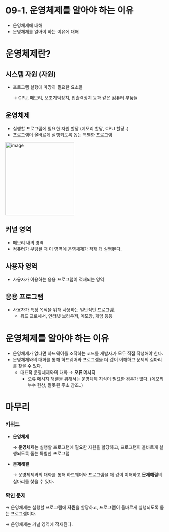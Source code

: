 # 09-1. 운영체제를 알아야 하는 이유

<aside>

- 운영체제에 대해
- 운영체제를 알아야 하는 이유에 대해
</aside>

# 운영체제란?

## 시스템 자원 (자원)

- 프로그램 실행에 마땅히 필요한 요소들
    
    → CPU, 메모리, 보조기억장치, 입출력장치 등과 같은 컴퓨터 부품들
    

## 운영체제

- 실행할 프로그램에 필요한 자원 할당 (메모리 할당, CPU 할당..)
- 프로그램이 올바르게 실행되도록 돕는 특별한 프로그램

<img width="218" height="231" alt="image" src="https://github.com/user-attachments/assets/171b048b-ff1c-4e85-88d3-10198c987cc2" />

## 커널 영역

- 메모리 내의 영역
- 컴퓨터가 부팅될 때 이 영역에 운영체제가 적재 돼 실행된다.

## 사용자 영역

- 사용자가 이용하는 응용 프로그램이 적재되는 영역

## 응용 프로그램

- 사용자가 특정 목적을 위해 사용하는 일반적인 프로그램.
    - 워드 프로세서, 인터넷 브라우저, 메모장, 게임 등등

# 운영체제를 알아야 하는 이유

- 운영체제가 없다면 하드웨어를 조작하는 코드를 개발자가 모두 직접 작성해야 한다.
- 운영체제와의 대화를 통해 하드웨어와 프로그램을 더 깊이 이해하고 문제의 실마리를 찾을 수 있다.
    - 대표적 운영체제와의 대화 → **오류 메시지**
        - 오류 메시지 해결을 위해서는 운영체제 지식이 필요한 경우가 많다. (메모리 누수 현상, 잘못된 주소 참조..)

# 마무리

### 키워드

- **운영체제**
    
    → **운영체제**는 실행할 프로그램에 필요한 자원을 할당하고, 프로그램이 올바르게 실행되도록 돕는 특별한 프로그램
    
- **문제해결**
    
    → 운영체제와의 대화를 통해 하드웨어와 프로그램을 더 깊이 이해하고 **문제해결**의 실마리를 찾을 수 있다.
    

### 확인 문제

→ 운영체제는 실행할 프로그램에 **자원**을 할당하고, 프로그램이 올바르게 실행되도록 돕는 프로그램이다.

→ 운영체제는 커널 영역에 적재된다.
